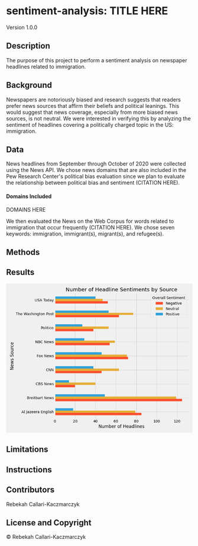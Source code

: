 # sentiment-analysis: TITLE HERE

Version 1.0.0

Description
---------------
The purpose of this project to perform a sentiment analysis on newspaper headlines related to immigration.

## Background
Newspapers are notoriously biased and research suggests that readers prefer news sources that affirm their beliefs and political leanings. This would suggest that news coverage, especially from more biased news sources, is not neutral. We were interested in verifying this by analyzing the sentiment of headlines covering a politically charged topic in the US: immigration. 

## Data
News headlines from September through October of 2020 were collected using the News API. We chose news domains that are also included in the Pew Research Center's political bias evaluation since we plan to evaluate the relationship between political bias and sentiment (CITATION HERE). 

#### Domains Included
DOMAINS HERE

We then evaluated the News on the Web Corpus for words related to immigration that occur frequently (CITATION HERE). We chose seven keywords: immigration, immigrant(s), migrant(s), and refugee(s).  

## Methods


## Results

![alt text](https://github.com/James-Ashley/sentiment_analysis/blob/main/images/headlinesentimentscount.png "Count of Headlines by Sentiment Type")

## Limitations

## Instructions

Contributors
----------------
Rebekah Callari-Kaczmarczyk

License and Copyright
--------------------------
&copy; Rebekah Callari-Kaczmarczyk